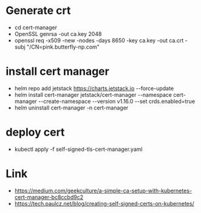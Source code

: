 # Generate crt
- cd cert-manager
- OpenSSL genrsa -out ca.key 2048
- openssl req -x509 -new -nodes  -days 8650 -key ca.key -out ca.crt -subj "/CN=pink.butterfly-np.com"

# install cert manager
- helm repo add jetstack https://charts.jetstack.io --force-update
- helm install cert-manager jetstack/cert-manager --namespace cert-manager --create-namespace --version v1.16.0 --set crds.enabled=true
- helm uninstall cert-manager -n cert-manager

[//]: # (- kubectl apply -f https://github.com/jetstack/cert-manager/releases/download/v1.16.0/cert-manager.yaml)

[//]: # (- kubectl delete -f https://github.com/jetstack/cert-manager/releases/download/v1.16.0/cert-manager.yaml)

# deploy cert
- kubectl apply -f self-signed-tls-cert-manager.yaml

# Link
- https://medium.com/geekculture/a-simple-ca-setup-with-kubernetes-cert-manager-bc8ccbd9c2
- https://tech.paulcz.net/blog/creating-self-signed-certs-on-kubernetes/
